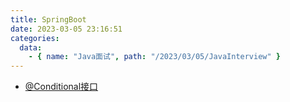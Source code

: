 ```yaml
---
title: SpringBoot
date: 2023-03-05 23:16:51
categories:
  data:
    - { name: "Java面试", path: "/2023/03/05/JavaInterview" }
---
```


- [@Conditional接口](/JavaInterview/SpringBoot/conditional)